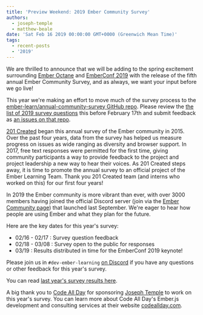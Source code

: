 ```yaml
---
title: 'Preview Weekend: 2019 Ember Community Survey'
authors:
  - joseph-temple
  - matthew-beale
date: 'Sat Feb 16 2019 00:00:00 GMT+0000 (Greenwich Mean Time)'
tags:
  - recent-posts
  - '2019'
---
```


 
We are thrilled to announce that we will be adding to the spring excitement
surrounding [Ember Octane](https://github.com/emberjs/rfcs/blob/26c4d83fb66568e1087a05818fb39a307ebf8da8/text/0000-roadmap-2018.md)
and [EmberConf 2019](https://emberconf.com/) with the release of the fifth
annual Ember Community Survey, and as always, we want your input before we go
live!

This year we're making an effort to move much of the survey
process to the [ember-learn/annual-community-survey GitHub repo](https://github.com/ember-learn/annual-community-survey).
Please review the [the list of 2019 survey questions](https://github.com/ember-learn/annual-community-survey/blob/master/2019/survey-questions.md)
this before February 17th and submit feedback as
[an issues on that repo](https://github.com/ember-learn/annual-community-survey/issues).

[201 Created](https://www.201-created.com/) began this annual survey of
the Ember community in 2015. Over the past four years, data from the survey has helped
us measure progress on issues as wide ranging as diversity and browser support.
In 2017, free text responses were permitted for the first time, giving community
participants a way to provide feedback to the project and project leadership a
new way to hear their voices. As 201 Created steps away, it is
time to promote the annual survey to an official project of the Ember Learning
Team. Thank you 201 Created team (and interns who worked on this) for our first
four years!

In 2019 the Ember community is more vibrant than ever, with over 3000 members
having joined the official Discord server (join via the [Ember Community page](https://www.emberjs.com/community/))
that launched last September. We're eager to hear how people are using Ember
and what they plan for the future.

Here are the key dates for this year's survey: 

* 02/16 - 02/17 : Survey question feedback
* 02/18 - 03/08 : Survey open to the public for responses
* 03/19 : Results distributed in time for the EmberConf 2019 keynote!

Please join us in `#dev-ember-learning` [on Discord](https://emberjs.com/community/)
if you have any questions or other feedback for this year's survey.

You can read [last year's survey results
here](https://www.emberjs.com/ember-community-survey-2018/).

A big thank you to [Code All Day](http://codeallday.com/) for sponsoring
[Joseph Temple](https://github.com/JosephDTemple) to work on this year's
survey. You can learn more about Code All Day's Ember.js development and
consulting services at their website [codeallday.com](http://codeallday.com/).

